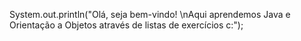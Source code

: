 System.out.println("Olá, seja bem-vindo! \nAqui aprendemos Java e Orientação a Objetos através de listas de exercícios c:");
